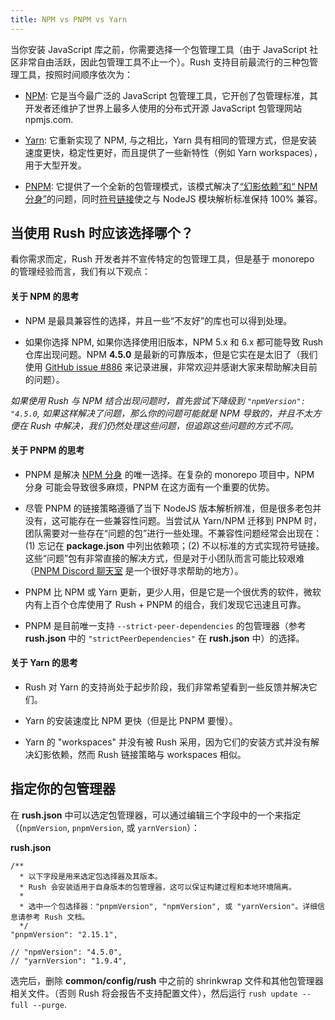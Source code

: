 ```yaml
---
title: NPM vs PNPM vs Yarn
---
```


当你安装 JavaScript 库之前，你需要选择一个包管理工具（由于 JavaScript 社区非常自由活跃，因此包管理工具不止一个）。Rush 支持目前最流行的三种包管理工具，按照时间顺序依次为：

- [NPM](https://docs.npmjs.com/getting-started/what-is-npm): 它是当今最广泛的 JavaScript 包管理工具，它开创了包管理标准，其开发者还维护了世界上最多人使用的分布式开源 JavaScript 包管理网站 npmjs.com.

- [Yarn](https://yarnpkg.com/en/): 它重新实现了 NPM, 与之相比，Yarn 具有相同的管理方式，但是安装速度更快，稳定性更好，而且提供了一些新特性（例如 Yarn workspaces），用于大型开发。

- [PNPM](https:pnpm.js.org/): 它提供了一个全新的包管理模式，该模式解决了[“幻影依赖”和“ NPM 分身”](../../advanced/phantom_deps)的问题，同时[符号链接](https://en.wikipedia.org/wiki/Symbolic_link)使之与 NodeJS 模块解析标准保持 100% 兼容。

## 当使用 Rush 时应该选择哪个？

看你需求而定，Rush 开发者并不宣传特定的包管理工具，但是基于 monorepo 的管理经验而言，我们有以下观点：

#### 关于 NPM 的思考

- NPM 是最具兼容性的选择，并且一些“不友好”的库也可以得到处理。

- 如果你选择 NPM, 如果你选择使用旧版本，NPM 5.x 和 6.x 都可能导致 Rush 仓库出现问题。NPM **4.5.0** 是最新的可靠版本，但是它实在是太旧了（我们使用 [GitHub issue #886](https://github.com/microsoft/rushstack/issues/886) 来记录进展，非常欢迎并感谢大家来帮助解决目前的问题）。

_如果使用 Rush 与 NPM 结合出现问题时，首先尝试下降级到 `"npmVersion": "4.5.0`, 如果这样解决了问题，那么你的问题可能就是 NPM 导致的，并且不太方便在 Rush 中解决，我们仍然处理这些问题，但追踪这些问题的方式不同。_

#### 关于 PNPM 的思考

- PNPM 是解决 [NPM 分身](../../advanced/npm_doppelgangers) 的唯一选择。在复杂的 monorepo 项目中，NPM 分身 可能会导致很多麻烦，PNPM 在这方面有一个重要的优势。

- 尽管 PNPM 的链接策略遵循了当下 NodeJS 版本解析辨准，但是很多老包并没有，这可能存在一些兼容性问题。当尝试从 Yarn/NPM 迁移到 PNPM 时，团队需要对一些存在“问题的包”进行一些处理。不兼容性问题经常会出现在：(1) 忘记在 **package.json** 中列出依赖项；(2) 不以标准的方式实现符号链接。这些“问题”包有非常直接的解决方式，但是对于小团队而言可能比较艰难（[PNPM Discord 聊天室](https://discord.gg/mThkzAT) 是一个很好寻求帮助的地方）。

- PNPM 比 NPM 或 Yarn 更新，更少人用，但是它是一个很优秀的软件，微软内有上百个仓库使用了 Rush + PNPM 的组合，我们发现它迅速且可靠。

- PNPM 是目前唯一支持 `--strict-peer-dependencies` 的包管理器（参考 **rush.json** 中的 `"strictPeerDependencies"` 在 **rush.json** 中）的选择。

#### 关于 Yarn 的思考

- Rush 对 Yarn 的支持尚处于起步阶段，我们非常希望看到一些反馈并解决它们。

- Yarn 的安装速度比 NPM 更快（但是比 PNPM 要慢）。

- Yarn 的 "workspaces" 并没有被 Rush 采用，因为它们的安装方式并没有解决幻影依赖，然而 Rush 链接策略与 workspaces 相似。

## 指定你的包管理器

在 **rush.json** 中可以选定包管理器，可以通过编辑三个字段中的一个来指定（(`npmVersion`, `pnpmVersion`, 或 `yarnVersion`）：

**rush.json**

```
/**
  * 以下字段是用来选定包选择器及其版本。
  * Rush 会安装适用于自身版本的包管理器，这可以保证构建过程和本地环境隔离。
  *
  * 选中一个包选择器："pnpmVersion", "npmVersion", 或 "yarnVersion"。详细信息请参考 Rush 文档。
  */
"pnpmVersion": "2.15.1",

// "npmVersion": "4.5.0",
// "yarnVersion": "1.9.4",
```

选完后，删除 **common/config/rush** 中之前的 shrinkwrap 文件和其他包管理器相关文件。（否则 Rush 将会报告不支持配置文件），然后运行 `rush update --full --purge`.
